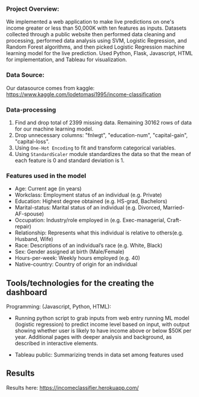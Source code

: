 ### Project Overview:
We implemented a web application to make live predictions on one's income greater or less than 50,000K with ten features as inputs. Datasets collected through a public website then performed data cleaning and processing, performed data analysis using SVM, Logistic Regression, and Random Forest algorithms, and then picked Logistic Regression machine learning model for the live prediction. Used Python, Flask, Javascript, HTML for implementation, and Tableau for visualization.


###  Data Source:
Our datasource comes from kaggle: https://www.kaggle.com/lodetomasi1995/income-classification


### Data-processing
1.	Find and drop total of 2399 missing data. Remaining 30162 rows of data for our machine learning model.
2.	Drop unnecessary columns: "fnlwgt", "education-num", "capital-gain", "capital-loss".
3.	Using `One-Hot Encoding` to fit and transform categorical variables.
4.	Using `StandardScaler` module standardizes the data so that the mean of each feature is 0 and standard deviation is 1.

### Features used in the model
- Age: Current age (in years)
- Workclass: Employment status of an individual (e.g.	Private)
- Education: Highest degree obtained (e.g. HS-grad, Bachelors)
- Marital-status: Marital status of an individual (e.g. Divorced, Married-AF-spouse)
- Occupation: Industry/role employed in (e.g. Exec-managerial, Craft-repair)
- Relationship: Represents what this individual is relative to others(e.g. Husband, Wife)
- Race: Descriptions of an individual’s race (e.g. White, Black)
- Sex: Gender assigned at birth (Male/Female)
- Hours-per-week: Weekly hours employed (e.g. 40)
- Native-country: Country of origin for an individual


## Tools/technologies for the creating the dashboard

Programming: (Javascript, Python, HTML):

* Running python script to grab inputs from web entry running ML model (logistic regression) to predict income level based on input, with output showing whether user is likely to have income above or below $50K per year. Additional pages with deeper analysis and background, as described in interactive elements.

* Tableau public: Summarizing trends in data set among features used

## Results
Results here: https://incomeclassifier.herokuapp.com/

